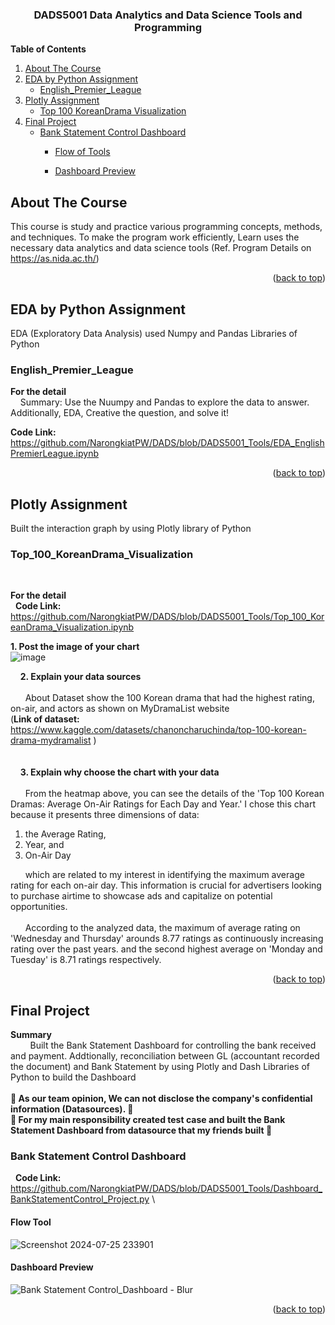 <h3 align="center">DADS5001 Data Analytics and Data Science Tools and Programming</h3>



<!-- TABLE OF CONTENTS -->
  <summary><b>Table of Contents</b></summary>
  <ol>
    <li>
      <a href="#about-the-course">About The Course</a>
    </li>
    <li>
      <a href="#dashboard">EDA by Python Assignment</a>
      <ul>
        <li><a href="#English_Premier_Leaguen">English_Premier_League</a></li>
      </ul>
    </li>
    <li>
      <a href="#plotly-assignment">Plotly Assignment</a>
      <ul>
        <li><a href="#Top_100_KoreanDrama_Visualization">Top 100 KoreanDrama Visualization</a></li>
      </ul>
    </li>
    <li>
      <a href="#dashboard">Final Project</a>
      <ul>
        <li><a href="#Bank-Statement-Control-Dashboard">Bank Statement Control Dashboard</a></li>
        <ul>
          <li><a href="#Flow-Tool">Flow of Tools</a></li>
        </ul>
        <ul>
          <li><a href="#dashboard-preview">Dashboard Preview</a></li>
        </ul>
      </ul>
    </li>
  </ol>

<!-- ABOUT THE COURSE -->
## About The Course
  This course is study and practice various programming concepts, methods, and techniques. To make the program work efficiently, Learn uses the necessary data analytics and data science tools (Ref. Program Details on https://as.nida.ac.th/)
<p align="right">(<a href="#readme-top">back to top</a>)</p>

<!-- EDA -->
## EDA by Python Assignment
  EDA (Exploratory Data Analysis) used Numpy and Pandas Libraries of Python

### English_Premier_League
  <summary><b>For the detail</b></summary>
  &nbsp;&nbsp;&nbsp;&nbsp;Summary: Use the Nuumpy and Pandas to explore the data to answer. Additionally, EDA, Creative the question, and solve it! 
  
  <b>Code Link:</b> https://github.com/NarongkiatPW/DADS/blob/DADS5001_Tools/EDA_EnglishPremierLeague.ipynb
  
  

<p align="right">(<a href="#readme-top">back to top</a>)</p>

<!-- Plotly Assignment-->
## Plotly Assignment
  Built the interaction graph by using Plotly library of Python


### Top_100_KoreanDrama_Visualization

  &nbsp;&nbsp;<summary><b>For the detail</b></summary>
  &nbsp;&nbsp;<b>Code Link:</b> https://github.com/NarongkiatPW/DADS/blob/DADS5001_Tools/Top_100_KoreanDrama_Visualization.ipynb
  
  <b>1. Post the image of your chart</b> \
  ![image](https://github.com/NarongkiatPW/DADS/assets/158708499/a85d4a46-2aa2-4c50-afce-0686c81a98f6)

  &nbsp;&nbsp;&nbsp;&nbsp;<b>2. Explain your data sources</b> \
  \
  &nbsp;&nbsp;&nbsp;&nbsp;&nbsp;&nbsp;About Dataset show the 100 Korean drama that had the highest rating, on-air, and actors as shown on MyDramaList website\
(<b>Link of dataset:</b> https://www.kaggle.com/datasets/chanoncharuchinda/top-100-korean-drama-mydramalist )
\
\
\
  &nbsp;&nbsp;&nbsp;&nbsp;<b>3. Explain why choose the chart with your data</b> \
  \
  &nbsp;&nbsp;&nbsp;&nbsp;&nbsp;&nbsp;From the heatmap above, you can see the details of the 'Top 100 Korean Dramas: Average On-Air Ratings for Each Day and Year.' I chose this chart because it presents three dimensions of data: 
  1. the Average Rating,
  2. Year, and
  3. On-Air Day
  

  &nbsp;&nbsp;&nbsp;&nbsp;&nbsp;&nbsp;which are related to my interest in identifying the maximum average rating for each on-air day. This information is crucial for advertisers looking to purchase airtime to showcase ads and capitalize on potential opportunities. \
  \
  &nbsp;&nbsp;&nbsp;&nbsp;&nbsp;&nbsp;According to the analyzed data, the maximum of average rating on 'Wednesday and Thursday' arounds 8.77 ratings as continuously increasing rating over the past years. and the second highest average on 'Monday and Tuesday' is 8.71 ratings respectively.

<p align="right">(<a href="#readme-top">back to top</a>)</p>

<!-- dashboard -->
## Final Project
  <b> Summary </b>
  \
    &nbsp;&nbsp;&nbsp;&nbsp;&nbsp;&nbsp;&nbsp;&nbsp;Built the Bank Statement Dashboard for controlling the bank received and payment. Addtionally, reconciliation between GL (accountant recorded the document) and Bank Statement by using Plotly and Dash Libraries of Python to build the Dashboard
  \
  \
  **:red_circle: As our team opinion, We can not disclose the company's confidential information (Datasources). :red_circle:**
  \
  **:red_circle: For my main responsibility created test case and built the Bank Statement Dashboard from datasource that my friends built :red_circle:**


### Bank Statement Control Dashboard
  &nbsp;&nbsp;<b>Code Link:</b> https://github.com/NarongkiatPW/DADS/blob/DADS5001_Tools/Dashboard_BankStatementControl_Project.py
  \
  #### Flow Tool
  ![Screenshot 2024-07-25 233901](https://github.com/user-attachments/assets/ba92ca64-978d-4b4a-81e6-8a42cc6c4858)
  
  #### Dashboard Preview
  ![Bank Statement Control_Dashboard - Blur](https://github.com/user-attachments/assets/12ac2b86-5937-49ec-9e0a-59250d7638ee)



<p align="right">(<a href="#readme-top">back to top</a>)</p>
